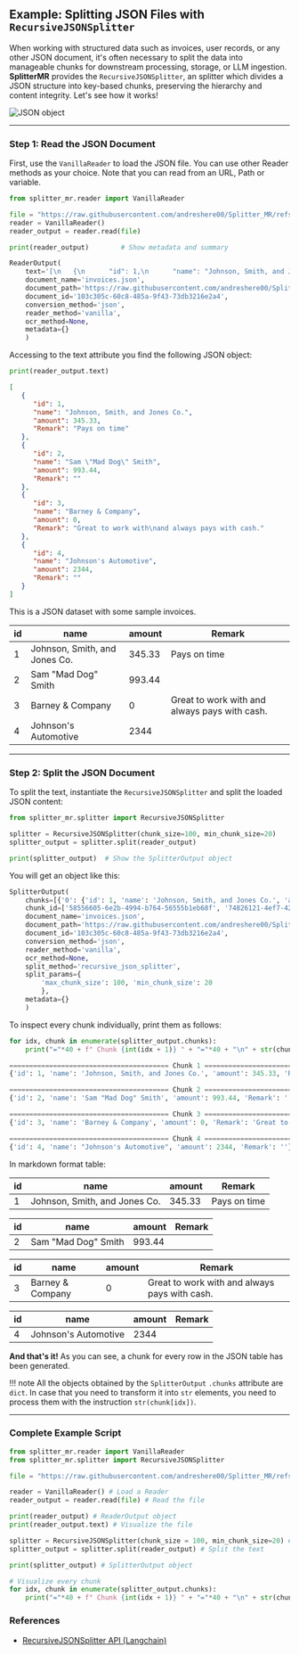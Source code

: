 ## **Example**: Splitting JSON Files with `RecursiveJSONSplitter`

When working with structured data such as invoices, user records, or any other JSON document, it's often necessary to split the data into manageable chunks for downstream processing, storage, or LLM ingestion. **SplitterMR** provides the `RecursiveJSONSplitter`, an splitter which divides a JSON structure into key-based chunks, preserving the hierarchy and content integrity. Let's see how it works!

![JSON object](https://www.json.org/img/object.png)

---

### Step 1: Read the JSON Document

First, use the `VanillaReader` to load the JSON file. You can use other Reader methods as your choice. Note that you can read from an URL, Path or variable.

```python
from splitter_mr.reader import VanillaReader

file = "https://raw.githubusercontent.com/andreshere00/Splitter_MR/refs/heads/main/data/invoices.json"  # Path to your JSON file
reader = VanillaReader()
reader_output = reader.read(file)

print(reader_output)        # Show metadata and summary
```

```python
ReaderOutput(
    text='[\n   {\n      "id": 1,\n      "name": "Johnson, Smith, and Jones Co.",\n      "amount": 345.33,\n      "Remark": "Pays on time"\n   },\n   {\n      "id": 2,\n      "name": "Sam \\"Mad Dog\\" Smith",\n      "amount": 993.44,\n      "Remark": ""\n   },\n   {\n      "id": 3,\n      "name": "Barney & Company",\n      "amount": 0,\n      "Remark": "Great to work with\\nand always pays with cash."\n   },\n   {\n      "id": 4,\n      "name": "Johnson\'s Automotive",\n      "amount": 2344,\n      "Remark": ""\n   }\n]', 
    document_name='invoices.json', 
    document_path='https://raw.githubusercontent.com/andreshere00/Splitter_MR/refs/heads/main/data/invoices.json', 
    document_id='103c305c-60c8-485a-9f43-73db3216e2a4', 
    conversion_method='json', 
    reader_method='vanilla', 
    ocr_method=None, 
    metadata={}
    )
```

Accessing to the text attribute you find the following JSON object:

```python
print(reader_output.text)
```

```json
[
   {
      "id": 1,
      "name": "Johnson, Smith, and Jones Co.",
      "amount": 345.33,
      "Remark": "Pays on time"
   },
   {
      "id": 2,
      "name": "Sam \"Mad Dog\" Smith",
      "amount": 993.44,
      "Remark": ""
   },
   {
      "id": 3,
      "name": "Barney & Company",
      "amount": 0,
      "Remark": "Great to work with\nand always pays with cash."
   },
   {
      "id": 4,
      "name": "Johnson's Automotive",
      "amount": 2344,
      "Remark": ""
   }
]
```

This is a JSON dataset with some sample invoices.

|id |name                         |amount|Remark                                       |
|---|-----------------------------|------|---------------------------------------------|
|1  |Johnson, Smith, and Jones Co.|345.33|Pays on time                                 |
|2  |Sam "Mad Dog" Smith          |993.44|                                             |
|3  |Barney & Company             |0     |Great to work with and always pays with cash.|
|4  |Johnson's Automotive         |2344  |                                             |

---

### Step 2: Split the JSON Document

To split the text, instantiate the `RecursiveJSONSplitter` and split the loaded JSON content:

```python
from splitter_mr.splitter import RecursiveJSONSplitter

splitter = RecursiveJSONSplitter(chunk_size=100, min_chunk_size=20)
splitter_output = splitter.split(reader_output)

print(splitter_output)  # Show the SplitterOutput object
```

You will get an object like this:

```python
SplitterOutput(
    chunks=[{'0': {'id': 1, 'name': 'Johnson, Smith, and Jones Co.', 'amount': 345.33, 'Remark': 'Pays on time'}}, {'1': {'id': 2, 'name': 'Sam "Mad Dog" Smith', 'amount': 993.44, 'Remark': ''}}, {'2': {'id': 3, 'name': 'Barney & Company', 'amount': 0, 'Remark': 'Great to work with\nand always pays with cash.'}}, {'3': {'id': 4, 'name': "Johnson's Automotive", 'amount': 2344, 'Remark': ''}}], 
    chunk_id=['58556605-6e2b-4994-b764-56555b1eb68f', '74826121-4ef7-42a6-8288-7d950feaf0c5', 'e73b6464-2ec2-49a8-9387-a31ab9295b49', '4368e0f4-c1f2-440a-8aec-6f9d28eb07cd'], 
    document_name='invoices.json', 
    document_path='https://raw.githubusercontent.com/andreshere00/Splitter_MR/refs/heads/main/data/invoices.json', 
    document_id='103c305c-60c8-485a-9f43-73db3216e2a4', 
    conversion_method='json', 
    reader_method='vanilla', 
    ocr_method=None, 
    split_method='recursive_json_splitter', 
    split_params={
        'max_chunk_size': 100, 'min_chunk_size': 20
        },
    metadata={}
    )
```

To inspect every chunk individually, print them as follows:

```python
for idx, chunk in enumerate(splitter_output.chunks):
    print("="*40 + f" Chunk {int(idx + 1)} " + "="*40 + "\n" + str(chunk[str(idx)]) + "\n")
```

```python
======================================== Chunk 1 ========================================
{'id': 1, 'name': 'Johnson, Smith, and Jones Co.', 'amount': 345.33, 'Remark': 'Pays on time'}

======================================== Chunk 2 ========================================
{'id': 2, 'name': 'Sam "Mad Dog" Smith', 'amount': 993.44, 'Remark': ''}

======================================== Chunk 3 ========================================
{'id': 3, 'name': 'Barney & Company', 'amount': 0, 'Remark': 'Great to work with\nand always pays with cash.'}

======================================== Chunk 4 ========================================
{'id': 4, 'name': "Johnson's Automotive", 'amount': 2344, 'Remark': ''}
```

In markdown format table:

|id |name                         |amount|Remark                                       |
|---|-----------------------------|------|---------------------------------------------|
|1  |Johnson, Smith, and Jones Co.|345.33|Pays on time                                 |

|id |name                         |amount|Remark                                       |
|---|-----------------------------|------|---------------------------------------------|
|2  |Sam "Mad Dog" Smith          |993.44|                                             |

|id |name                         |amount|Remark                                       |
|---|-----------------------------|------|---------------------------------------------|
|3  |Barney & Company             |0     |Great to work with and always pays with cash.|

|id |name                         |amount|Remark                                       |
|---|-----------------------------|------|---------------------------------------------|
|4  |Johnson's Automotive         |2344  |                                             |

**And that's it!** As you can see, a chunk for every row in the JSON table has been generated. 

!!! note 
    All the objects obtained by the `SplitterOutput` `.chunks` attribute are `dict`. In case that you need to transform it into `str` elements, you need to process them with the instruction `str(chunk[idx])`.

---

### Complete Example Script

```python
from splitter_mr.reader import VanillaReader
from splitter_mr.splitter import RecursiveJSONSplitter

file = "https://raw.githubusercontent.com/andreshere00/Splitter_MR/refs/heads/main/data/invoices.json"

reader = VanillaReader() # Load a Reader
reader_output = reader.read(file) # Read the file

print(reader_output) # ReaderOutput object
print(reader_output.text) # Visualize the file

splitter = RecursiveJSONSplitter(chunk_size = 100, min_chunk_size=20) # Instantiate the Splitter class
splitter_output = splitter.split(reader_output) # Split the text

print(splitter_output) # SplitterOutput object

# Visualize every chunk
for idx, chunk in enumerate(splitter_output.chunks):
    print("="*40 + f" Chunk {int(idx + 1)} " + "="*40 + "\n" + str(chunk[str(idx)]) + "\n")
```

### References

* [RecursiveJSONSplitter API (Langchain)](https://python.langchain.com/api_reference/text_splitters/json/langchain_text_splitters.json.RecursiveJsonSplitter.html#langchain_text_splitters.json.RecursiveJsonSplitter)